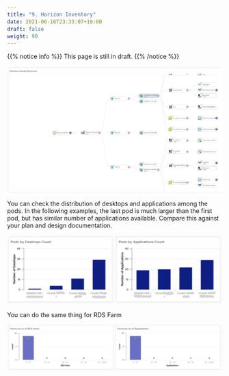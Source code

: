 ```yaml
---
title: "9. Horizon Inventory"
date: 2021-06-16T23:33:07+10:00
draft: false
weight: 90
---
```


{{% notice info %}}
This page is still in draft.
{{% /notice %}}

![Horizon Overall Structure](4.8.9-fig-1.png)

You can check the distribution of desktops and applications among the pods. In the following examples, the last pod is much larger than the first pod, but has similar number of applications available. Compare this against your plan and design documentation.

![Desktop and Pod infrastructure](4.8.9-fig-2.png)

You can do the same thing for RDS Farm

![Farms](4.8.9-fig-3.png)